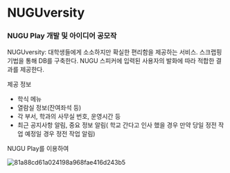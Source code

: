 # NUGUversity
### NUGU Play 개발 및 아이디어 공모작

NUGUversity: 대학생들에게 소소하지만 확실한 편리함을 제공하는 서비스. 스크랩핑 기법을 통해 DB를 구축한다. NUGU 스피커에 입력된 사용자의 발화에 따라 적합한 결과를 제공한다.

제공 정보
- 학식 메뉴
- 열람실 정보(잔여좌석 등)
- 각 부서, 학과의 사무실 번호, 운영시간 등
- 최근 공지사항 알림, 중요 정보 알림( 학교 간다고 인사 했을 경우 만약 당일 정전 작업 예정일 경우 정전 작업 알림)

NUGU Play를 이용하여


![81a88cd61a024198a968fae416d243b5](https://user-images.githubusercontent.com/19237348/48827817-7ef85b80-edb1-11e8-90f3-40f94ac5252c.jpg)
